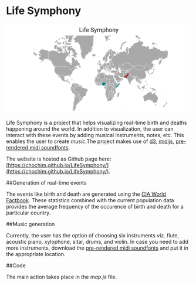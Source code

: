 # Life Symphony


![Life Symphony](images/lifesymphony.jpeg)

Life Symphony is a project that helps visualizing real-time birth and deaths happening around the world. In addition to visualization, the user can interact with these events by adding musical instruments, notes, etc. This enables the user to create _music_.The project makes use of [d3](https://d3js.org/), [midijs](http://www.midijs.net/), [pre-rendered midi soundfonts](https://github.com/gleitz/midi-js-soundfonts).

The website is hosted as Github page here: [https://chochim.github.io/LifeSymphony/](https://chochim.github.io/LifeSymphony/).


##Generation of real-time events

The events like birth and death are generated using the [CIA World Factbook](https://www.cia.gov/library/publications/the-world-factbook/rankorder/2054rank.html). These statistics combined with the current population data provides the average frequency of the occurence of birth and death for a particular country. 

##Music generation

Currently, the user has the option of choosing six instruments viz. flute, acoustic piano, xylophone, sitar, drums, and violin. In case you need to add more instruments, download the [pre-rendered midi soundfonts](https://github.com/gleitz/midi-js-soundfonts) and put it in the appropriate location.


##Code

The main action takes place in the _map.js_ file.
